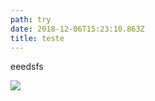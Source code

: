 ```yaml
---
path: try
date: 2018-12-06T15:23:10.863Z
title: teste
---
```

eeedsfs

![](/assets/uploads/13254795_1339762869373498_6435489661637417346_o.jpg)

